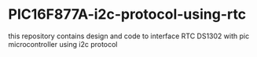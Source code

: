 # PIC16F877A-i2c-protocol-using-rtc
this repository contains design and code to interface RTC DS1302  with pic microcontroller using i2c protocol
